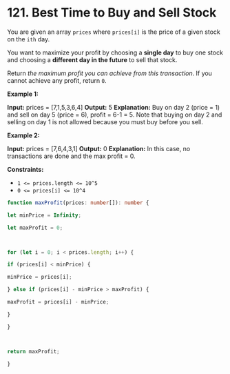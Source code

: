 # 121. Best Time to Buy and Sell Stock

You are given an array `prices` where `prices[i]` is the price of a given stock on the `ith` day.

You want to maximize your profit by choosing a **single day** to buy one stock and choosing a **different day in the future** to sell that stock.

Return _the maximum profit you can achieve from this transaction_. If you cannot achieve any profit, return `0`.

**Example 1:**

**Input:** prices = [7,1,5,3,6,4]
**Output:** 5
**Explanation:** Buy on day 2 (price = 1) and sell on day 5 (price = 6), profit = 6-1 = 5.
Note that buying on day 2 and selling on day 1 is not allowed because you must buy before you sell.

**Example 2:**

**Input:** prices = [7,6,4,3,1]
**Output:** 0
**Explanation:** In this case, no transactions are done and the max profit = 0.

**Constraints:**

-   `1 <= prices.length <= 10^5`
-   `0 <= prices[i] <= 10^4`

```typescript
function maxProfit(prices: number[]): number {

let minPrice = Infinity;

let maxProfit = 0;



for (let i = 0; i < prices.length; i++) {

if (prices[i] < minPrice) {

minPrice = prices[i];

} else if (prices[i] - minPrice > maxProfit) {

maxProfit = prices[i] - minPrice;

}

}



return maxProfit;

}
```


